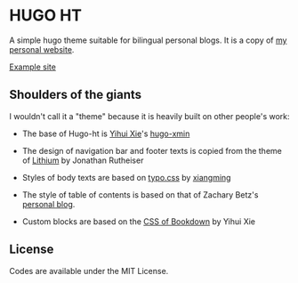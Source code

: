 # HUGO HT

A simple hugo theme suitable for bilingual personal blogs. It is  a copy of [my personal website](https://hongtaoh.com/).

[Example site]()

## Shoulders of the giants

I wouldn't call it a "theme" because it is heavily built on other people's work:

- The base of Hugo-ht is [Yihui Xie](https://github.com/yihui)'s [hugo-xmin](https://github.com/yihui/hugo-xmin)

- The design of navigation bar and footer texts is copied from the theme of [Lithium](https://themes.gohugo.io/hugo-lithium-theme/) by Jonathan Rutheiser

- Styles of body texts are based on [typo.css](https://github.com/xiangming/typo/blob/master/css/typo.css) by [xiangming](https://github.com/xiangming)

- The style of table of contents is based on that of Zachary Betz's [personal blog](https://zwbetz.com/).

- Custom blocks are based on the [CSS of Bookdown](https://github.com/rstudio/bookdown/blob/master/inst/examples/css/style.css) by Yihui Xie

## License

Codes are available under the MIT License. 